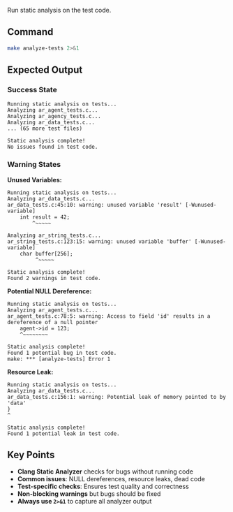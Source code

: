 Run static analysis on the test code.

## Command
```bash
make analyze-tests 2>&1
```

## Expected Output

### Success State
```
Running static analysis on tests...
Analyzing ar_agent_tests.c...
Analyzing ar_agency_tests.c...
Analyzing ar_data_tests.c...
... (65 more test files)

Static analysis complete!
No issues found in test code.
```

### Warning States

**Unused Variables:**
```
Running static analysis on tests...
Analyzing ar_data_tests.c...
ar_data_tests.c:45:10: warning: unused variable 'result' [-Wunused-variable]
    int result = 42;
        ^~~~~~

Analyzing ar_string_tests.c...
ar_string_tests.c:123:15: warning: unused variable 'buffer' [-Wunused-variable]
    char buffer[256];
         ^~~~~~

Static analysis complete!
Found 2 warnings in test code.
```

**Potential NULL Dereference:**
```
Running static analysis on tests...
Analyzing ar_agent_tests.c...
ar_agent_tests.c:78:5: warning: Access to field 'id' results in a dereference of a null pointer
    agent->id = 123;
    ^~~~~~~~~

Static analysis complete!
Found 1 potential bug in test code.
make: *** [analyze-tests] Error 1
```

**Resource Leak:**
```
Running static analysis on tests...
Analyzing ar_data_tests.c...
ar_data_tests.c:156:1: warning: Potential leak of memory pointed to by 'data'
}
^

Static analysis complete!
Found 1 potential leak in test code.
```

## Key Points

- **Clang Static Analyzer** checks for bugs without running code
- **Common issues**: NULL dereferences, resource leaks, dead code
- **Test-specific checks**: Ensures test quality and correctness
- **Non-blocking warnings** but bugs should be fixed
- **Always use `2>&1`** to capture all analyzer output